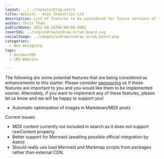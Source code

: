 ```yaml
---
layout: ../../layouts/blog.astro
title: Website - Alex Industries Ltd
description: List of features to be considered for future versions of this starter.
author: Chris Tham
publishDate: 2022-08-28T00:00:00.000Z
coverSVG: ../svg/undraw/undraw_scrum_board.svg
socialImage: ../images/undraw/undraw_scrum_board.png
categories:
  - Web Designing
tags:
  - OctoberCMS
  - CMS Website
  
---
```


The following are some potential features that are being considered as enhancements to this starter. Please consider [sponsoring](https://github.com/sponsors/hellotham) us if these features are important to you and you would like them to be implemented sooner. Alternately, if you want to implement any of these features, please let us know and we will be happy to support you!

- Automatic optimization of images in Markdown/MDX posts

Current issues:

- MDX content currently not included in search as it does not support rawContent property.
- Better support for Mermaid (awaiting possible official integration by Astro)
- Should really use load Mermaid and Markmap scripts from packages rather than external CDN.
